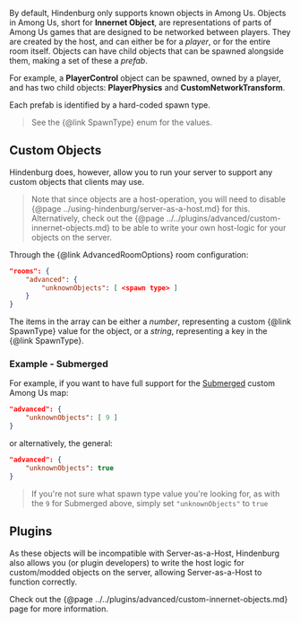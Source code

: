 By default, Hindenburg only supports known objects in Among Us. Objects in Among Us, short for **Innernet Object**, are representations of parts of Among Us games that are designed to be networked between players. They are created by the host, and can either be for a _player_, or for the entire room itself. Objects can have child objects that can be spawned alongside them, making a set of these a _prefab_.

For example, a **PlayerControl** object can be spawned, owned by a player, and has two child objects: **PlayerPhysics** and **CustomNetworkTransform**.

Each prefab is identified by a hard-coded spawn type.

> See the {@link SpawnType} enum for the values.

## Custom Objects
Hindenburg does, however, allow you to run your server to support any custom objects that clients may use.

> Note that since objects are a host-operation, you will need to disable {@page ../using-hindenburg/server-as-a-host.md} for this. Alternatively, check out the {@page ../../plugins/advanced/custom-innernet-objects.md} to be able to write your own host-logic for your objects on the server.

Through the {@link AdvancedRoomOptions} room configuration:
```json
"rooms": {
    "advanced": {
        "unknownObjects": [ <spawn type> ]
    }
}
```

The items in the array can be either a _number_, representing a custom {@link SpawnType} value for the object, or a _string_, representing a key in the {@link SpawnType}.


### Example - Submerged
For example, if you want to have full support for the [Submerged](https://github.com/SubmergedAmongUs/Submerged) custom Among Us map:
```json
"advanced": {
    "unknownObjects": [ 9 ]
}
```

or alternatively, the general:
```json
"advanced": {
    "unknownObjects": true
}
```

> If you're not sure what spawn type value you're looking for, as with the `9` for Submerged above, simply set `"unknownObjects"` to `true`

## Plugins
As these objects will be incompatible with Server-as-a-Host, Hindenburg also allows you (or plugin developers) to write the host logic for custom/modded objects on the server, allowing Server-as-a-Host to function correctly.

Check out the {@page ../../plugins/advanced/custom-innernet-objects.md} page for more information.
